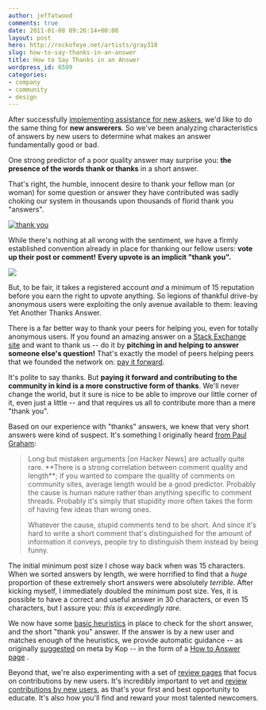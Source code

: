 ```yaml
---
author: jeffatwood
comments: true
date: 2011-01-08 09:26:14+00:00
layout: post
hero: http://rockofeye.net/artists/gray318
slug: how-to-say-thanks-in-an-answer
title: How to Say Thanks in an Answer
wordpress_id: 6599
categories:
- company
- community
- design
---
```


After successfully [implementing assistance for new askers](http://blog.stackoverflow.com/2010/10/asking-better-questions/), we'd like to do the same thing for **new answerers**. So we've been analyzing characteristics of answers by new users to determine what makes an answer fundamentally good or bad.

One strong predictor of a poor quality answer may surprise you: **the presence of the words thank or thanks** in a short answer.

That's right, the humble, innocent desire to thank your fellow man (or woman) for some question or answer they have contributed was sadly choking our system in thousands upon thousands of florid thank you "answers". 

[![thank you](http://blog.stackoverflow.com/wp-content/uploads/thank-you-badge.png)](http://rockofeye.net/artists/gray318)

While there's nothing at all wrong with the sentiment, we have a firmly established convention already in place for thanking our fellow users: **vote up their post or comment!** **Every upvote is an implicit "thank you".** 

![](/blog/images/wordpress/upvote-thank-you.png)

But, to be fair, it takes a registered account _and_ a minimum of 15 reputation before you earn the right to upvote anything. So legions of thankful drive-by anonymous users were exploiting the only avenue available to them: leaving Yet Another Thanks Answer.

There is a far better way to thank your peers for helping you, even for totally anonymous users. If you found an amazing answer on a [Stack Exchange site](http://stackexchange.com/sites) and want to thank us -- do it by **pitching in and helping to answer someone else's question!**  That's exactly the model of peers helping peers that we founded the network on:  [pay it forward](http://en.wikipedia.org/wiki/Pay_it_forward).

It's polite to say thanks. But **paying it forward and contributing to the community in kind is a more constructive form of thanks**. We'll never change the world, but it sure is nice to be able to improve our little corner of it, even just a little -- and that requires us all to contribute more than a mere "thank you". 

Based on our experience with "thanks" answers, we knew that very short answers were kind of suspect. It's something I originally heard [from Paul Graham](http://www.paulgraham.com/hackernews.html):



<blockquote>
Long but mistaken arguments [on Hacker News] are actually quite rare. **There is a strong correlation between comment quality and length**; if you wanted to compare the quality of comments on community sites, average length would be a good predictor. Probably the cause is human nature rather than anything specific to comment threads. Probably it's simply that stupidity more often takes the form of having few ideas than wrong ones.

> 
> 
Whatever the cause, stupid comments tend to be short. And since it's hard to write a short comment that's distinguished for the amount of information it conveys, people try to distinguish them instead by being funny. 
</blockquote>



The initial minimum post size I chose way back when was 15 characters. When we sorted answers by length, we were horrified to find that a _huge_ proportion of these extremely short answers were absolutely _terrible_. After kicking myself, I immediately doubled the minimum post size. Yes, it is possible to have a correct and useful answer in 30 characters, or even 15 characters, but I assure you: _this is exceedingly rare_. 

We now have some [basic heuristics](http://meta.stackoverflow.com/questions/72523/heuristics-for-detecting-a-bad-answer) in place to check for the short answer, and the short "thank you" answer. If the answer is by a new user and matches enough of the heuristics, we provide automatic guidance -- as originally [suggested](http://meta.stackoverflow.com/questions/72307/thanks-a-lot-for-this-post-and-other-first-time-user-curiosities/72308#72308) on meta by Kop -- in the form of a [How to Answer page](http://stackoverflow.com/questions/how-to-answer) .

Beyond that, we're also experimenting with a set of [review pages](http://stackoverflow.com/review) that focus on contributions by new users. It's incredibly important to vet and [review contributions by new users](http://stackoverflow.com/review), as that's your first and best opportunity to educate. It's also how you'll find and reward your most talented newcomers.
